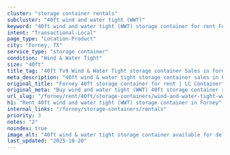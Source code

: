 ```yaml
---
cluster: "storage container rentals"
subcluster: "40ft wind and water tight (WWT)"
keyword: "40ft wind and water tight (WWT) storage container for rent Forney, TX"
intent: "Transactional-Local"
page_type: "Location-Product"
city: "Forney, TX"
service_type: "storage container"
condition: "Wind & Water Tight"
size: "40ft"
title_tag: "40ft Tv9 Wind & Water Tight storage container Sales in Forney | LC Container"
meta_description: "40ft wind & water tight storage container sales in Forney. Fast delivery, competitive pricing. Serving storage containers area. Quote ID: SXQ. Call (214) 524-4168 for your free quote today."
original_title: "Forney 40ft storage container for rent | LC Container"
original_meta: "Buy wind and water tight (WWT) 40ft storage container rent with local delivery in Forney, TX. LC Container — local Since 2003. Request a fast quote today."
url_slug: "/forney/rent/40ft/storage-containers/wind-and-water-tight-wwt"
h1: "Rent 40ft wind and water tight (WWT) storage container in Forney"
internal_links: "/forney/storage-containers/rentals"
priority: 3
notes: "2"
noindex: true
image_alt: "40ft wind & water tight storage container available for delivery in Forney"
last_updated: "2025-10-20"
---
```


<!-- TODO: Add unique city/inventory copy, images, and internal links here. -->

